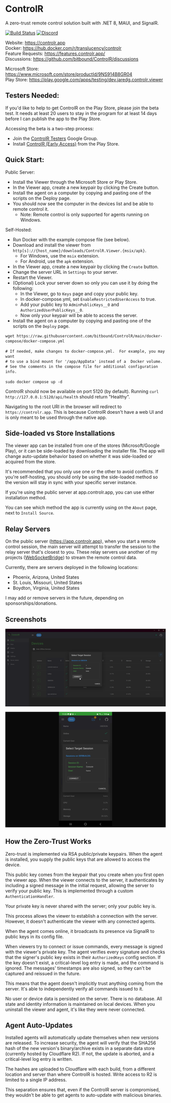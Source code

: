 # ControlR

A zero-trust remote control solution built with .NET 8, MAUI, and SignalR.

[![Build Status](https://dev.azure.com/translucency/ControlR/_apis/build/status%2FControlR?branchName=main)](https://dev.azure.com/translucency/ControlR/_build/latest?definitionId=35&branchName=main)
[![Discord](https://img.shields.io/discord/1245426111903699087?label=Discord&logo=discord&logoColor=white&color=7289DA)](https://discord.gg/JWJmMPc72H)

Website: https://controlr.app  
Docker: https://hub.docker.com/r/translucency/controlr  
Feature Requests: https://features.controlr.app/  
Discussions: https://github.com/bitbound/ControlR/discussions

Microsoft Store: https://www.microsoft.com/store/productId/9NS914B8GR04  
Play Store: https://play.google.com/apps/testing/dev.jaredg.controlr.viewer

## Testers Needed:

If you'd like to help to get ControlR on the Play Store, please join the beta test. It needs at least 20 users to stay in the program for at least 14 days before I can publish the app to the Play Store.

Accessing the beta is a two-step process:

- Join the [ControlR Testers](https://groups.google.com/g/controlr-testers/about) Google Group.
- Install [ControlR (Early Access)](https://play.google.com/store/apps/details?id=dev.jaredg.controlr.viewer) from the Play Store.

## Quick Start:

Public Server:

- Install the Viewer through the Microsoft Store or Play Store.
- In the Viewer app, create a new keypair by clicking the Create button.
- Install the agent on a computer by copying and pasting one of the scripts on the Deploy page.
- You should now see the computer in the devices list and be able to remote control it.
  - Note: Remote control is only supported for agents running on Windows.

Self-Hosted:

- Run Docker with the example compose file (see below).
- Download and install the viewer from `http[s]://{host_name}/downloads/ControlR.Viewer.{msix/apk}`.
  - For Windows, use the `msix` extension.
  - For Android, use the `apk` extension.
- In the Viewer app, create a new keypair by clicking the `Create` button.
- Change the server URL in `Settings` to your server.
- Restart the Viewer.
- (Optional) Lock your server down so only you can use it by doing the following:
  - In the Viewer, go to `Keys` page and copy your public key.
  - In docker-compose.yml, set `EnableRestrictedUserAccess` to true.
  - Add your public key to `AdminPublicKeys__0` and `AuthorizedUserPublicKeys__0`.
  - Now only your keypair will be able to access the server.
- Install the agent on a computer by copying and pasting one of the scripts on the `Deploy` page.

```
wget https://raw.githubusercontent.com/bitbound/ControlR/main/docker-compose/docker-compose.yml

# If needed, make changes to docker-compose.yml.  For example, you may want
# to use a bind mount for '/app/AppData' instead of a  Docker volume.
# See the comments in the compose file for additional configuration info.

sudo docker compose up -d
```

ControlR should now be available on port 5120 (by default). Running `curl http://127.0.0.1:5120/api/health` should return "Healthy".

Navigating to the root URI in the browser will redirect to `https://controlr.app`. This is because ControlR doesn't have a web UI and is only meant to be used through the native app.

## Side-loaded vs Store Installations

The viewer app can be installed from one of the stores (Microsoft/Google Play), or it can be side-loaded by downloading the installer file. The app will change auto-update behavior based on whether it was side-loaded or acquired from the store.

It's recommended that you only use one or the other to avoid conflicts. If you're self-hosting, you should only be using the side-loaded method so the version will stay in sync with your specific server instance.

If you're using the public server at app.controlr.app, you can use either installation method.

You can see which method the app is currently using on the `About` page, next to `Install Source`.

## Relay Servers

On the public server (https://app.controlr.app), when you start a remote control session, the main server will attempt to transfer the session to the relay server that's closest to you. These relay servers use another of my projects ([WebSocketBridge](https://github.com/bitbound/WebSocketBridge)) to stream the remote control data.

Currently, there are servers deployed in the following locations:

- Phoenix, Arizona, United States
- St. Louis, Missouri, United States
- Boydton, Virginia, United States

I may add or remove servers in the future, depending on sponsorships/donations.

## Screenshots

![Windows Sessions on Desktop](.assets/screenshots/desktop_windows-sessions.png)

![Windows Sessions on Android](.assets/screenshots/mobile_windows-sessions.jpg)

## How the Zero-Trust Works

Zero-trust is implemented via RSA public/private keypairs. When the agent is installed, you supply the public keys that are allowed to access the device.

This public key comes from the keypair that you create when you first open the viewer app. When the viewer connects to the server, it authenticates by including a signed message in the initial request, allowing the server to verify your public key. This is implemented through a custom `AuthenticationHandler`.

Your private key is never shared with the server; only your public key is.

This process allows the viewer to establish a connection with the server. However, it doesn't authenticate the viewer with any connected agents.

When the agent comes online, it broadcasts its presence via SignalR to public keys in its config file.

When viewers try to connect or issue commands, every message is signed with the viewer's private key. The agent verifies every signature and checks that the signer's public key exists in their `AuthorizedKeys` config section. If the key doesn't exist, a critical-level log entry is made, and the command is ignored. The messages' timestamps are also signed, so they can't be captured and reissued in the future.

This means that the agent doesn't implicitly trust anything coming from the server. It's able to independently verify all commands issued to it.

No user or device data is persisted on the server. There is no database. All state and identity information is maintained on local devices. When you uninstall the viewer and agent, it's like they were never connected.

## Agent Auto-Updates

Installed agents will automatically update themselves when new versions are released. To increase security, the agent will verify that the SHA256 hash of the new version's binary/archive exists in a separate data store (currently hosted by Cloudflare R2). If not, the update is aborted, and a critical-level log entry is written.

The hashes are uploaded to Cloudflare with each build, from a different location and server than where ControlR is hosted. Write access to R2 is limited to a single IP address.

This separation ensures that, even if the ControlR server is compromised, they wouldn't be able to get agents to auto-update with malicious binaries.
